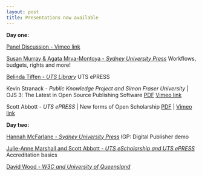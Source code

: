 ```yaml
---
layout: post
title: Presentations now available
---
```


**Day one:**
 
 
[Panel Discussion - Vimeo link](https://vimeo.com/229812407)

[Susan Murray & Agata Mrva-Montoya - *Sydney University Press*](https://github.com/CAULPublishing-x/CAULPublishing-X.github.io/raw/master/CAULX2017SydneyUniversityPress-cc-by-nc-nd.pdf) Workflows, budgets, rights and more!

[Belinda Tiffen - *UTS Library*](https://github.com/CAULPublishing-x/CAULPublishing-X.github.io/raw/master/ePRESS_presentation_2017-cc-by-nc-nd.pdf) UTS ePRESS

Kevin Stranack - *Public Knowledge Project and Simon Fraser University* |
OJS 3: The Latest in Open Source Publishing Software [PDF](https://github.com/CAULPublishing-x/CAULPublishing-X.github.io/raw/master/K_Stranack_OJS3_VirtualWorkshop_CAUL.pdf) [Vimeo link](https://vimeo.com/230550148)

Scott Abbott - *UTS ePRESS*  | New forms of Open Scholarship [PDF](https://github.com/CAULPublishing-x/CAULPublishing-X.github.io/raw/master/S_ABBOTT_Future_of_Schol_Comm_CAULPUBX2017.pdf) | [Vimeo link](https://vimeo.com/230405790) 
 
  
 
**Day two:**
 
 
[Hannah McFarlane - *Sydney University Press*](https://github.com/CAULPublishing-x/CAULPublishing-X.github.io/raw/master/McFarlane_IGP-cc-by-nc-sa.pdf) IGP: Digital Publisher demo

[Julie-Anne Marshall and Scott Abbott - *UTS eScholarship and UTS ePRESS*](https://github.com/CAULPublishing-x/CAULPublishing-X.github.io/raw/master/UTSePRESS_Accreditation-cc-by-nc-nd.pdf) Accreditation basics

[David Wood - *W3C and University of Queensland*](https://prototypo.github.io/2017/CAUL-20170712/slides/index.html)



